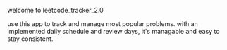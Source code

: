 welcome to leetcode_tracker_2.0

use this app to track and manage most popular problems.
with an implemented daily schedule and review days, it's managable and easy to stay consistent.
